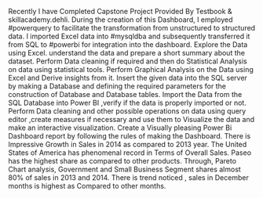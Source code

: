 Recently I have Completed Capstone Project Provided By Testbook & skillacademy.dehli. During the creation of this Dashboard, I employed #powerquery to facilitate the transformation from unstructured to structured data. I imported Excel data into #mysqldba and subsequently transferred it from SQL to #powerbi for integration into the dashboard.
Explore the Data using Excel. understand the data and prepare a short summary about the dataset.  Perform Data cleaning if required and then do Statistical Analysis on data using statistical tools. Perform Graphical Analysis on the Data using Excel and Derive insights from it. Insert the given data into the SQL server by making a Database and defining the required parameters for the construction of Database and Database tables. Import the Data from the SQL Database into Power BI  ,verify if the data is properly imported or not. Perform Data cleaning and other possible operations on data using query editor ,create measures if necessary and use them to Visualize the data and make an interactive visualization. Create a Visually pleasing Power Bi Dashboard  report  by following the rules of making the Dashboard.
There is Impressive Growth in Sales in 2014 as compared to 2013 year. The United States of America has phenomenal record in Terms of Overall Sales. Paseo has the highest share as compared to other products. Through, Pareto Chart analysis, Government and Small Business Segment shares almost 80% of sales in 2013 and 2014. There is trend noticed , sales in December months is highest as Compared to other months.
